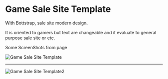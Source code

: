 # Game Sale Site Template
 With Bottstrap, sale site modern design.
 
 It is oriented to gamers but text are changeable and it evaluate to general purpose sale site or etc.
 
 Some ScreenShots from page
 
![Game Sale Site Template](https://user-images.githubusercontent.com/67522426/213526087-9c946a2a-a674-4edd-840c-8a89f29e59b6.png)

 ***
 
![Game Sale Site Template2](https://user-images.githubusercontent.com/67522426/213526094-af30ee3d-beef-4278-b8c9-6df1196f24e0.png)

